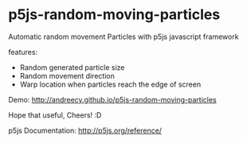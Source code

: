 # p5js-random-moving-particles

Automatic random movement Particles with p5js javascript framework

features:
- Random generated particle size
- Random movement direction
- Warp location when particles reach the edge of screen

Demo:
http://andreecy.github.io/p5js-random-moving-particles

Hope that useful,
Cheers! :D

p5js Documentation:
http://p5js.org/reference/
